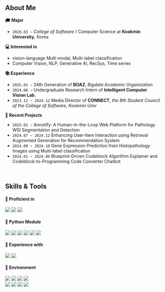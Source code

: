 <br>

## About Me
**:mortar_board: Major**  
+ `2020.03 ~` _College of Software_ / Computer Science at **Kookmin University**, Korea

**:computer: Interested in**
+ vision-language Multi modal, Multi-label classification
+ Computer Vision, NLP, Generative AI, RecSys, Time series

**:books: Experience**
+ `2025.01 ~` 24th Generation of **BOAZ**, _Bigdata Academic Organization_
+ `2024.06 ~` Undergraduate Research Intern of **Intelligent Computer Vision Lab.**
+ `2023.12 ~ 2024.12` Media Director of **CONNECT**, _the 8th Student Council of the College of Software, Kookmin Univ_

**:bookmark_tabs: Recent Projects**
+ `2025.01 ~` Annotify: A Human-in-the-Loop Web Platform for Pathology WSI Segmentation and Detection
+ `2024.07 ~ 2024.12` Enhancing User-Item Interaction using Retrieval Augmented Generation for Recommendation System
+ `2024.09 ~ 2024.10` Gene Expression Prediction from Histopathology Images using Multi-label classification
+ `2024.01 ~ 2024.06` Blueprint-Driven Codeblock Algorithm Explainer and Codeblock-to-Programming Code Converter Chatbot

<br>

## Skills & Tools
<div align="left">

#### 📘 Proficient in

<img src="https://img.shields.io/badge/Python-3776AB?style=flat&logo=Python&logoColor=white"/>
  
<img src="https://img.shields.io/badge/-C++-blue?logo=cplusplus"/>

<img src="https://img.shields.io/badge/Java-ED8B00?logo=openjdk&logoColor=white"/>

<br>

#### 📕 Python Module

<img src="https://img.shields.io/badge/pandas-150458?style=flat&logo=pandas&logoColor=white"/>

<img src="https://img.shields.io/badge/NumPy-013243?style=flat&logo=NumPy&logoColor=white"/>
  
<img src="https://img.shields.io/badge/Matplotlib-0C1528?style=flat&logo=Soundcharts&logoColor=white"/>

<img src="https://img.shields.io/badge/scikit%20learn-F7931E?style=flat&logo=scikit-learn&logoColor=white"/>
  
<img src="https://img.shields.io/badge/TensorFlow-FF6F00?style=flat&logo=TensorFlow&logoColor=white"/>

<img src="https://img.shields.io/badge/PyTorch-EE4C2C?style=flat&logo=PyTorch&logoColor=white"/>

<br>

#### 📙 Experience with

<img src="https://img.shields.io/badge/R-276DC3?style=flat&logo=R&logoColor=white"/>

<img src="https://img.shields.io/badge/MySQL-4479A1?style=flat&logo=MySQL&logoColor=black"/>

<br>

#### 📗 Environment

<img src="https://img.shields.io/badge/Jupyter-F37626?style=flat&logo=Jupyter&logoColor=white"/>
  
<img src="https://img.shields.io/badge/Google%20Colab-F9AB00?style=flat&logo=googlecolab&logoColor=white"/>

<img src="https://img.shields.io/badge/Visual%20Studio%20Code-007ACC?style=flat&logo=visualstudiocode&logoColor=white"/>

<img src="https://img.shields.io/badge/RStudio-75AADB?style=flat&logo=RStudio&logoColor=white"/>

<br>

<img src="https://img.shields.io/badge/Github-181717?style=flat&logo=Github&logoColor=white"/>

<img src="https://img.shields.io/badge/Notion-000000?style=flat&logo=Notion&logoColor=white"/>

<img src="https://img.shields.io/badge/Slack-4A154B?style=flat&logo=Slack&logoColor=white"/>

<img src="https://img.shields.io/badge/Trello-0052CC?style=flat&logo=Trello&logoColor=white"/>

</div>

<br>

